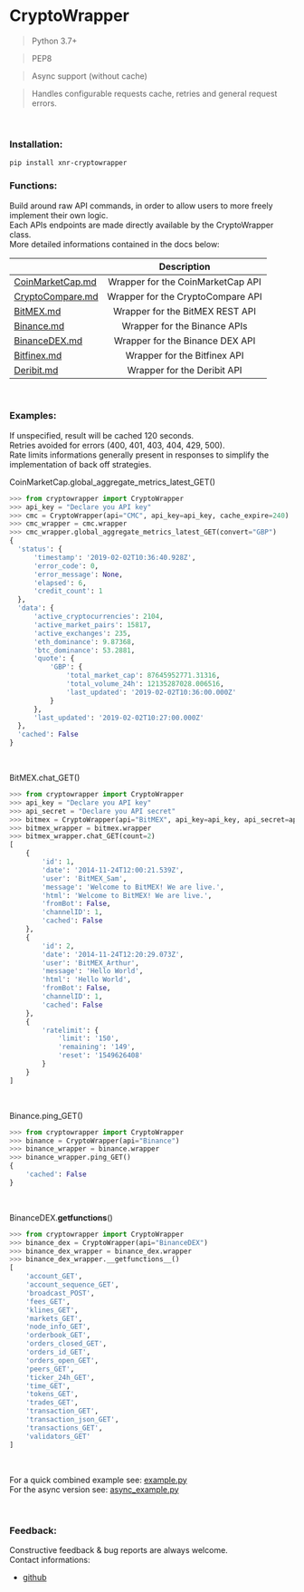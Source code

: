 # CryptoWrapper

> Python 3.7+<br/>

> PEP8<br/>

> Async support (without cache)<br/>

> Handles configurable requests cache, retries and general request errors.

<br/>

### Installation:

`pip install xnr-cryptowrapper` <br/>

### Functions:

Build around raw API commands, in order to allow users to more freely implement their own logic.<br/>
Each APIs endpoints are made directly available by the CryptoWrapper class.<br/>
More detailed informations contained in the docs below:<br/>

|                                                |            Description            |
|------------------------------------------------|:---------------------------------:|
| [CoinMarketCap.md](/bin/docs/CoinMarketCap.md) | Wrapper for the CoinMarketCap API |
| [CryptoCompare.md](/bin/docs/CryptoCompare.md) | Wrapper for the CryptoCompare API |
|               [BitMEX.md](/bin/docs/BitMEX.md) | Wrapper for the BitMEX REST API   |
|             [Binance.md](/bin/docs/Binance.md) | Wrapper for the Binance APIs      |
|       [BinanceDEX.md](/bin/docs/BinanceDEX.md) | Wrapper for the Binance DEX API   |
|           [Bitfinex.md](/bin/docs/Bitfinex.md) | Wrapper for the Bitfinex API      |
|             [Deribit.md](/bin/docs/Deribit.md) | Wrapper for the Deribit API       |

<br/>

### Examples:

If unspecified, result will be cached 120 seconds.<br/>
Retries avoided for errors (400, 401, 403, 404, 429, 500).<br/>
Rate limits informations generally present in responses to simplify the implementation of back off strategies.<br/>

CoinMarketCap.global_aggregate_metrics_latest_GET()
```python
>>> from cryptowrapper import CryptoWrapper
>>> api_key = "Declare you API key"
>>> cmc = CryptoWrapper(api="CMC", api_key=api_key, cache_expire=240)
>>> cmc_wrapper = cmc.wrapper
>>> cmc_wrapper.global_aggregate_metrics_latest_GET(convert="GBP")
{
  'status': {
      'timestamp': '2019-02-02T10:36:40.928Z',
      'error_code': 0,
      'error_message': None,
      'elapsed': 6,
      'credit_count': 1
  },
  'data': {
      'active_cryptocurrencies': 2104,
      'active_market_pairs': 15817,
      'active_exchanges': 235,
      'eth_dominance': 9.87368,
      'btc_dominance': 53.2881,
      'quote': {
          'GBP': {
              'total_market_cap': 87645952771.31316,
              'total_volume_24h': 12135287028.006516,
              'last_updated': '2019-02-02T10:36:00.000Z'
          }
      },
      'last_updated': '2019-02-02T10:27:00.000Z'
  },
  'cached': False
}
```

<br/>

BitMEX.chat_GET()
```python
>>> from cryptowrapper import CryptoWrapper
>>> api_key = "Declare you API key"
>>> api_secret = "Declare you API secret"
>>> bitmex = CryptoWrapper(api="BitMEX", api_key=api_key, api_secret=api_secret)
>>> bitmex_wrapper = bitmex.wrapper
>>> bitmex_wrapper.chat_GET(count=2)
[
    {
        'id': 1,
        'date': '2014-11-24T12:00:21.539Z',
        'user': 'BitMEX_Sam',
        'message': 'Welcome to BitMEX! We are live.',
        'html': 'Welcome to BitMEX! We are live.',
        'fromBot': False,
        'channelID': 1,
        'cached': False
    },
    {
        'id': 2,
        'date': '2014-11-24T12:20:29.073Z',
        'user': 'BitMEX_Arthur',
        'message': 'Hello World',
        'html': 'Hello World',
        'fromBot': False,
        'channelID': 1,
        'cached': False
    },
    {
        'ratelimit': {
            'limit': '150',
            'remaining': '149',
            'reset': '1549626408'
        }
    }
]
```

<br/>

Binance.ping_GET()
```python
>>> from cryptowrapper import CryptoWrapper
>>> binance = CryptoWrapper(api="Binance")
>>> binance_wrapper = binance.wrapper
>>> binance_wrapper.ping_GET()
{
    'cached': False
}
```

<br/>

BinanceDEX.__getfunctions__()
```python
>>> from cryptowrapper import CryptoWrapper
>>> binance_dex = CryptoWrapper(api="BinanceDEX")
>>> binance_dex_wrapper = binance_dex.wrapper
>>> binance_dex_wrapper.__getfunctions__()
[
    'account_GET',
    'account_sequence_GET',
    'broadcast_POST',
    'fees_GET',
    'klines_GET',
    'markets_GET',
    'node_info_GET',
    'orderbook_GET',
    'orders_closed_GET',
    'orders_id_GET',
    'orders_open_GET',
    'peers_GET',
    'ticker_24h_GET',
    'time_GET',
    'tokens_GET',
    'trades_GET',
    'transaction_GET',
    'transaction_json_GET',
    'transactions_GET',
    'validators_GET'
]
```

<br/>

For a quick combined example see: [example.py](/test/example.py)<br/>
For the async version see: [async_example.py](/test/async_example.py)

<br/>

### Feedback:

Constructive feedback & bug reports are always welcome. <br/>
Contact informations:
* <a href="https://github.com/xnr-k"> github </a>
